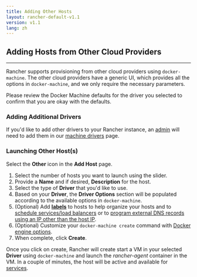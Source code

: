 ```yaml
---
title: Adding Other Hosts 
layout: rancher-default-v1.1
version: v1.1
lang: zh
---
```


## Adding Hosts from Other Cloud Providers
---

Rancher supports provisioning from other cloud providers using `docker-machine`. The other cloud providers have a generic UI, which provides all the options in `docker-machine`, and we only require the necessary parameters.

Please review the Docker Machine defaults for the driver you selected to confirm that you are okay with the defaults.

### Adding Additional Drivers

If you'd like to add other drivers to your Rancher instance, an [admin]({{site.baseurl}}/rancher/{{page.version}}/{{page.lang}}/configuration/accounts/#admin) will need to add them in our [machine drivers]({{site.baseurl}}/rancher/{{page.version}}/{{page.lang}}/configuration/machine-drivers/) page.

### Launching Other Host(s) 

Select the **Other** icon in the **Add Host** page. 

1. Select the number of hosts you want to launch using the slider.
2. Provide a **Name** and if desired, **Description** for the host.
3. Select the type of **Driver** that you'd like to use. 
4. Based on your **Driver**, the **Driver Options** section will be populated according to the available options in `docker-machine`. 
5. (Optional) Add **[labels]({{site.baseurl}}/rancher/{{page.version}}/{{page.lang}}/hosts/#labels)** to hosts to help organize your hosts and to [schedule services/load balancers]({{site.baseurl}}/rancher/{{page.version}}/{{page.lang}}/cattle/scheduling/) or to [program external DNS records using an IP other than the host IP]({{site.baseurl}}/rancher/{{page.version}}/{{page.lang}}/cattle/external-dns-service/#using-a-specific-ip-for-external-dns).
6. (Optional) Customize your `docker-machine create` command with [Docker engine options](https://docs.docker.com/machine/reference/create/#specifying-configuration-options-for-the-created-docker-engine).
7. When complete, click **Create**. 

Once you click on create, Rancher will create start a VM in your selected **Driver** using `docker-machine` and launch the _rancher-agent_ container in the VM. In a couple of minutes, the host will be active and available for [services]({{site.baseurl}}/rancher/{{page.version}}/{{page.lang}}/cattle/adding-services/).

